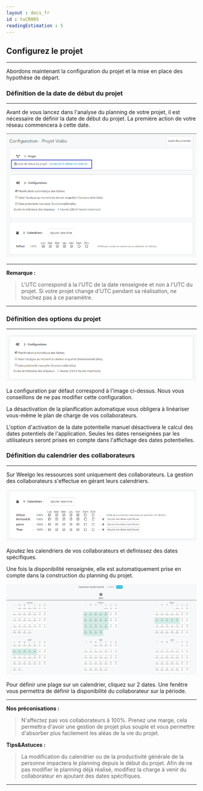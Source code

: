 ```yaml
---
layout : docs_fr
id : tuCR005
readingEstimation : 5
---
```


## Configurez le projet
------------------------

Abordons maintenant la configuration du projet et la mise en place des hypothèse de départ. 

### Définition de la date de début du projet
------------------------

Avant de vous lancez dans l'analyse du planning de votre projet, il est nécessaire de définir la date de début du projet. La première action de votre réseau commencera à cette date. 

<p align="center">
<img src="configurerDateDebut.png">
</p>

---

**Remarque :**
>L'UTC correspond à la l'UTC de la date renseignée et non à l'UTC du projet. Si votre projet change d'UTC pendant sa réalisation, ne touchez pas à ce paramètre. 

---

### Définition des options du projet
------------------------

<p align="center">
<img src="optionProjet.png">
</p>

La configuration par défaut correspond à l'image ci-dessus. Nous vous conseillons de ne pas modifier cette configuration. 

La désactivation de la planification automatique vous obligera à linéariser vous-même le plan de charge de vos collaborateurs.

L'option d'activation de la date potentielle manuel désactivera le calcul des dates potentiels de l'application. Seules les dates renseignées par les utilisateurs seront prises en compte dans l'affichage des dates potentielles. 


### Définition du calendrier des collaborateurs
------------------------

Sur Weelgo les ressources sont uniquement des collaborateurs. La gestion des collaborateurs s'effectue en gérant leurs calendriers. 

<p align="center">
<img src="confProjetCalendrier.png">
</p>


Ajoutez les calendriers de vos collaborateurs et definissez des dates spécifiques. 

Une fois la disponibilité renseignée, elle est automatiquement prise en compte dans la construction du planning du projet. 

<p align="center">
<img src="calendrier.png">
</p>

Pour définir une plage sur un calendrier, cliquez sur 2 dates. Une fenêtre vous permettra de définir la disponibilité du collaborateur sur la période. 

---

**Nos préconisations :**

>N'affectez pas vos collaborateurs à 100%. Prenez une marge, cela permettra d'avoir une gestion de projet plus souple et vous permettre d'absorber plus facilement les aléas de la vie du projet.

**Tips&Astuces :**
>La modification du calendrier ou de la productivité générale de la personne impactera le planning depuis le début du projet. Afin de ne pas modifier le planning déjà réalisé, modifiez la charge à venir du collaborateur en ajoutant des dates spécifiques.

---
